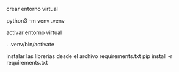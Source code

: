 crear entorno virtual 

python3 -m venv .venv

activar entorno virtual 

. .venv/bin/activate

instalar las librerias desde el archivo requirements.txt
pip install -r requirements.txt

